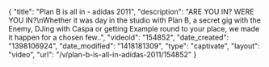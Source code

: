 {
    "title": "Plan B is all in - adidas 2011",
    "description": "ARE YOU IN? WERE YOU IN?\nWhether it was day in the studio with Plan B, a secret gig with the Enemy, DJing with Caspa or getting Example round to your place, we made it happen for a chosen few..",
    "videoid": "154852",
    "date_created": "1398106924",
    "date_modified": "1418181309",
    "type": "captivate",
    "layout": "video",
    "url": "\/v\/plan-b-is-all-in-adidas-2011\/154852"
}